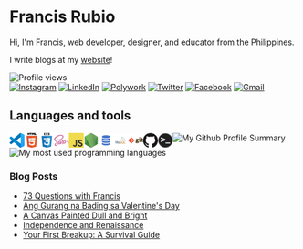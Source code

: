 # Francis Rubio
Hi, I'm Francis, web developer, designer, and educator from the Philippines.

I write blogs at my [website][website]!

![Profile views](https://gpvc.arturio.dev/teacherbuknoy)  
[![Instagram](https://img.shields.io/badge/Instagram-E4405F?style=for-the-badge&logo=instagram&logoColor=white)][instagram]
[![LinkedIn](https://img.shields.io/badge/LinkedIn-0077B5?style=for-the-badge&logo=linkedin&logoColor=white)][linkedin]
[![Polywork](https://img.shields.io/badge/polywork-543DE0?style=for-the-badge&logo=polywork&logoColor=white)][polywork]
[![Twitter](https://img.shields.io/badge/Twitter-1DA1F2?style=for-the-badge&logo=twitter&logoColor=white)][twitter]
[![Facebook](https://img.shields.io/badge/Facebook-1877F2?style=for-the-badge&logo=facebook&logoColor=white)][facebook]
[![Gmail](https://img.shields.io/badge/Gmail-D14836?style=for-the-badge&logo=gmail&logoColor=white)][gmail]

## Languages and tools

<img align="left" alt="Visual Studio Code" width="26px" src="https://raw.githubusercontent.com/github/explore/80688e429a7d4ef2fca1e82350fe8e3517d3494d/topics/visual-studio-code/visual-studio-code.png" />
<img align="left" alt="HTML5" width="26px" src="https://raw.githubusercontent.com/github/explore/80688e429a7d4ef2fca1e82350fe8e3517d3494d/topics/html/html.png" />
<img align="left" alt="CSS3" width="26px" src="https://raw.githubusercontent.com/github/explore/80688e429a7d4ef2fca1e82350fe8e3517d3494d/topics/css/css.png" />
<img align="left" alt="Sass" width="26px" src="https://raw.githubusercontent.com/github/explore/80688e429a7d4ef2fca1e82350fe8e3517d3494d/topics/sass/sass.png" />
<img align="left" alt="JavaScript" width="26px" src="https://raw.githubusercontent.com/github/explore/80688e429a7d4ef2fca1e82350fe8e3517d3494d/topics/javascript/javascript.png" />
<img align="left" alt="Node.js" width="26px" src="https://raw.githubusercontent.com/github/explore/80688e429a7d4ef2fca1e82350fe8e3517d3494d/topics/nodejs/nodejs.png" />
<img align="left" alt="SQL" width="26px" src="https://raw.githubusercontent.com/github/explore/80688e429a7d4ef2fca1e82350fe8e3517d3494d/topics/sql/sql.png" />
<img align="left" alt="MySQL" width="26px" src="https://raw.githubusercontent.com/github/explore/80688e429a7d4ef2fca1e82350fe8e3517d3494d/topics/mysql/mysql.png" />
<img align="left" alt="Git" width="26px" src="https://raw.githubusercontent.com/github/explore/80688e429a7d4ef2fca1e82350fe8e3517d3494d/topics/git/git.png" />
<img align="left" alt="GitHub" width="26px" src="https://raw.githubusercontent.com/github/explore/78df643247d429f6cc873026c0622819ad797942/topics/github/github.png" />
<img align="left" alt="HTML5" width="26px" src="https://raw.githubusercontent.com/github/explore/80688e429a7d4ef2fca1e82350fe8e3517d3494d/topics/terminal/terminal.png" />

![My Github Profile Summary](https://github-profile-summary-cards.vercel.app/api/cards/profile-details?username=teacherbuknoy&theme=vue)
![My most used programming languages](https://github-readme-stats.vercel.app/api/top-langs/?username=teacherbuknoy)

### Blog Posts
<!-- BLOG-POST-LIST:START -->
- [73 Questions with Francis](https://francisrubio.antaresph.dev/writing/en/73-questions-with-francis/)
- [Ang Gurang na Bading sa Valentine&#39;s Day](https://francisrubio.antaresph.dev/literature/ang-gurang-na-bading-sa-valentine-s-day/)
- [A Canvas Painted Dull and Bright](https://francisrubio.antaresph.dev/writing/en/a-canvas-painted-dull-and-bright/)
- [Independence and Renaissance](https://francisrubio.antaresph.dev/writing/en/independence-and-renaissance/)
- [Your First Breakup: A Survival Guide](https://francisrubio.antaresph.dev/writing/en/your-first-breakup-a-survival-guide/)
<!-- BLOG-POST-LIST:END -->

<!-- LINKS -->
[instagram]: https://instagram.com/teacherbuknoy
[linkedin]: https://www.linkedin.com/in/teacherbuknoy
[polywork]: https://www.polywork.com/teacherbuknoy
[twitter]: https://www.twitter.com/teacherbuknoy
[facebook]: https://www.facebook.com/teacherbuknoyofficial
[gmail]: mailto:devfrancisrubio@gmail.com
[website]: https://francisrubio.antaresph.dev
